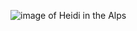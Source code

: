 ![image of Heidi in the Alps](https://m.media-amazon.com/images/M/MV5BZjk5MDBjMWItODQ4NC00YTgyLWJjYzEtMDZjZWNjODU1NTRjXkEyXkFqcGdeQXVyNjY1NDcwNTI@._V1_.jpg)
